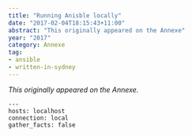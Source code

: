```yaml
---
title: "Running Anisble locally"
date: "2017-02-04T18:15:43+11:00"
abstract: "This originally appeared on the Annexe"
year: "2017"
category: Annexe
tag:
- ansible
- written-in-sydney
---
```

*This originally appeared on the Annexe.*

    ---
    hosts: localhost
    connection: local
    gather_facts: false

